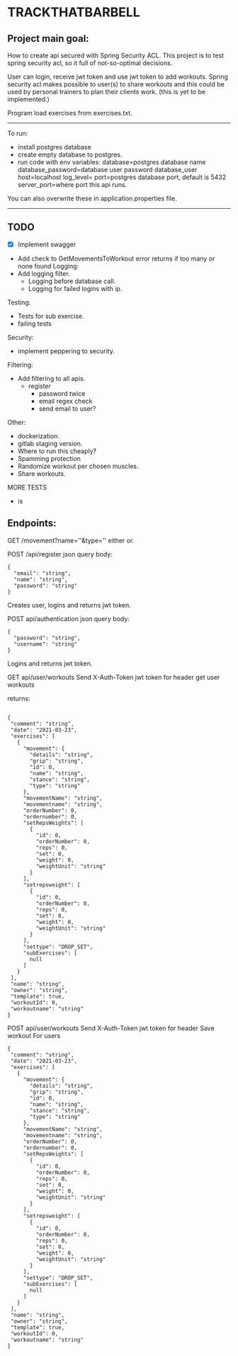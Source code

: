 # TRACKTHATBARBELL

## Project main goal:
How to create api secured with Spring Security ACL.
This project is to test spring security acl, so it full of not-so-optimal decisions.

User can login, receive jwt token and use jwt token to add workouts.
Spring security acl makes possible to user(s) to share workouts and this could be used by personal trainers to plan their clients work. (this is yet to be implemented.)

Program load exercises from exercises.txt.

---

To run:
- install postgres database
- create empty database to postgres.
- run code with env variables:
database=postgres database name
database_password=database user password
database_user
host=localhost
log_level=
port=postgres database port, default is 5432
server_port=where port this api runs.

You can also overwrite these in application.properties file.

---

## TODO
- [x] Implement swagger
- Add check to GetMovementsToWorkout error returns if too many or none found
Logging:
- Add logging filter.
  	- Logging before database call.
  	- Logging for failed logins with ip.

Testing:
- Tests for sub exercise.
- failing tests

Security:
- implement peppering to security.

Filtering:
- Add filtering to all apis.
	- register
		- password twice
		- email regex check
		- send email to user?

Other:
- dockerization.
- gitlab staging version.
- Where to run this cheaply?
- Spamming protection
- Randomize workout per chosen muscles.
- Share workouts.

MORE TESTS
- is 
## Endpoints:

GET /movement?name=''&type='' either or.

POST /api/register
json query body:

```
{
  "email": "string",
  "name": "string",
  "password": "string"
}
```
Creates user, logins and returns jwt token.


POST api/authentication
json query body:

```
{
  "password": "string",
  "username": "string"
}
 ```
Logins and returns jwt token.

GET api/user/workouts
Send X-Auth-Token jwt token for header
get user workouts

returns:

 ```

{
  "comment": "string",
  "date": "2021-03-23",
  "exercises": [
    {
      "movement": {
        "details": "string",
        "grip": "string",
        "id": 0,
        "name": "string",
        "stance": "string",
        "type": "string"
      },
      "movementName": "string",
      "movementname": "string",
      "orderNumber": 0,
      "ordernumber": 0,
      "setRepsWeights": [
        {
          "id": 0,
          "orderNumber": 0,
          "reps": 0,
          "set": 0,
          "weight": 0,
          "weightUnit": "string"
        }
      ],
      "setrepsweight": [
        {
          "id": 0,
          "orderNumber": 0,
          "reps": 0,
          "set": 0,
          "weight": 0,
          "weightUnit": "string"
        }
      ],
      "settype": "DROP_SET",
      "subExercises": [
        null
      ]
    }
  ],
  "name": "string",
  "owner": "string",
  "template": true,
  "workoutId": 0,
  "workoutname": "string"
}
 ```

POST api/user/workouts
Send X-Auth-Token jwt token for header
Save workout For users

 ```
{
  "comment": "string",
  "date": "2021-03-23",
  "exercises": [
    {
      "movement": {
        "details": "string",
        "grip": "string",
        "id": 0,
        "name": "string",
        "stance": "string",
        "type": "string"
      },
      "movementName": "string",
      "movementname": "string",
      "orderNumber": 0,
      "ordernumber": 0,
      "setRepsWeights": [
        {
          "id": 0,
          "orderNumber": 0,
          "reps": 0,
          "set": 0,
          "weight": 0,
          "weightUnit": "string"
        }
      ],
      "setrepsweight": [
        {
          "id": 0,
          "orderNumber": 0,
          "reps": 0,
          "set": 0,
          "weight": 0,
          "weightUnit": "string"
        }
      ],
      "settype": "DROP_SET",
      "subExercises": [
        null
      ]
    }
  ],
  "name": "string",
  "owner": "string",
  "template": true,
  "workoutId": 0,
  "workoutname": "string"
}
 ```




 
 

